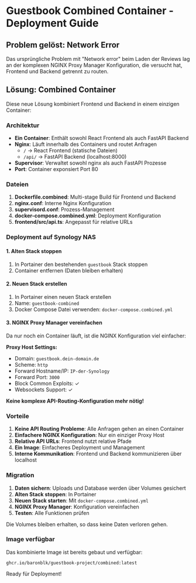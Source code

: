 # Guestbook Combined Container - Deployment Guide

## Problem gelöst: Network Error

Das ursprüngliche Problem mit "Network error" beim Laden der Reviews lag an der komplexen NGINX Proxy Manager Konfiguration, die versucht hat, Frontend und Backend getrennt zu routen.

## Lösung: Combined Container

Diese neue Lösung kombiniert Frontend und Backend in einem einzigen Container:

### Architektur

- **Ein Container**: Enthält sowohl React Frontend als auch FastAPI Backend
- **Nginx**: Läuft innerhalb des Containers und routet Anfragen
  - `/` → React Frontend (statische Dateien)
  - `/api/` → FastAPI Backend (localhost:8000)
- **Supervisor**: Verwaltet sowohl nginx als auch FastAPI Prozesse
- **Port**: Container exponsiert Port 80

### Dateien

1. **Dockerfile.combined**: Multi-stage Build für Frontend und Backend
2. **nginx.conf**: Interne Nginx Konfiguration
3. **supervisord.conf**: Prozess-Management
4. **docker-compose.combined.yml**: Deployment Konfiguration
5. **frontend/src/api.ts**: Angepasst für relative URLs

### Deployment auf Synology NAS

#### 1. Alten Stack stoppen
1. In Portainer den bestehenden `guestbook` Stack stoppen
2. Container entfernen (Daten bleiben erhalten)

#### 2. Neuen Stack erstellen
1. In Portainer einen neuen Stack erstellen
2. Name: `guestbook-combined`
3. Docker Compose Datei verwenden: `docker-compose.combined.yml`

#### 3. NGINX Proxy Manager vereinfachen
Da nur noch ein Container läuft, ist die NGINX Konfiguration viel einfacher:

**Proxy Host Settings:**
- Domain: `guestbook.dein-domain.de`
- Scheme: `http`
- Forward Hostname/IP: `IP-der-Synology`
- Forward Port: `3000`
- Block Common Exploits: ✓
- Websockets Support: ✓

**Keine komplexe API-Routing-Konfiguration mehr nötig!**

### Vorteile

1. **Keine API Routing Probleme**: Alle Anfragen gehen an einen Container
2. **Einfachere NGINX Konfiguration**: Nur ein einziger Proxy Host
3. **Relative API URLs**: Frontend nutzt relative Pfade
4. **Ein Image**: Einfacheres Deployment und Management
5. **Interne Kommunikation**: Frontend und Backend kommunizieren über localhost

### Migration

1. **Daten sichern**: Uploads und Database werden über Volumes gesichert
2. **Alten Stack stoppen**: In Portainer
3. **Neuen Stack starten**: Mit `docker-compose.combined.yml`
4. **NGINX Proxy Manager**: Konfiguration vereinfachen
5. **Testen**: Alle Funktionen prüfen

Die Volumes bleiben erhalten, so dass keine Daten verloren gehen.

### Image verfügbar

Das kombinierte Image ist bereits gebaut und verfügbar:
```
ghcr.io/baronblk/guestbook-project/combined:latest
```

Ready für Deployment!
